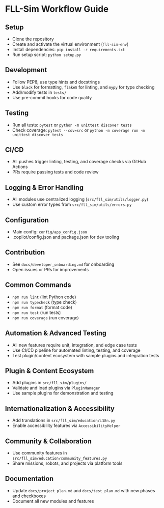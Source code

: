 # FLL-Sim Workflow Guide

## Setup
- Clone the repository
- Create and activate the virtual environment (`fll-sim-env`)
- Install dependencies: `pip install -r requirements.txt`
- Run setup script: `python setup.py`

## Development
- Follow PEP8, use type hints and docstrings
- Use `black` for formatting, `flake8` for linting, and `mypy` for type checking
- Add/modify tests in `tests/`
- Use pre-commit hooks for code quality

## Testing
- Run all tests: `pytest` or `python -m unittest discover tests`
- Check coverage: `pytest --cov=src` or `python -m coverage run -m unittest discover tests`

## CI/CD
- All pushes trigger linting, testing, and coverage checks via GitHub Actions
- PRs require passing tests and code review

## Logging & Error Handling
- All modules use centralized logging (`src/fll_sim/utils/logger.py`)
- Use custom error types from `src/fll_sim/utils/errors.py`

## Configuration
- Main config: `config/app_config.json`
- .copilot/config.json and package.json for dev tooling

## Contribution
- See `docs/developer_onboarding.md` for onboarding
- Open issues or PRs for improvements

## Common Commands
- `npm run lint` (lint Python code)
- `npm run typecheck` (type check)
- `npm run format` (format code)
- `npm run test` (run tests)
- `npm run coverage` (run coverage)

## Automation & Advanced Testing
- All new features require unit, integration, and edge case tests
- Use CI/CD pipeline for automated linting, testing, and coverage
- Test plugin/content ecosystem with sample plugins and integration tests

## Plugin & Content Ecosystem
- Add plugins in `src/fll_sim/plugins/`
- Validate and load plugins via `PluginManager`
- Use sample plugins for demonstration and testing

## Internationalization & Accessibility
- Add translations in `src/fll_sim/education/i18n.py`
- Enable accessibility features via `AccessibilityHelper`

## Community & Collaboration
- Use community features in `src/fll_sim/education/community_features.py`
- Share missions, robots, and projects via platform tools

## Documentation
- Update `docs/project_plan.md` and `docs/test_plan.md` with new phases and checkboxes
- Document all new modules and features
